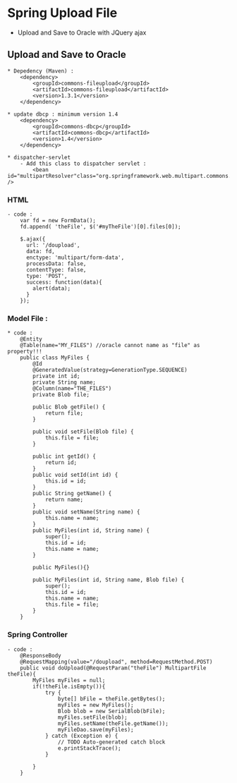 # Spring Upload File
* Upload and Save to Oracle with JQuery ajax

## Upload and Save to Oracle 
	* Depedency (Maven) : 
		<dependency>
			<groupId>commons-fileupload</groupId>
			<artifactId>commons-fileupload</artifactId>
			<version>1.3.1</version>
		</dependency>
		
	* update dbcp : minimum version 1.4 
		<dependency>
			<groupId>commons-dbcp</groupId>
			<artifactId>commons-dbcp</artifactId>
			<version>1.4</version>
		</dependency>
		
	* dispatcher-servlet 
		- Add this class to dispatcher servlet : 
			<bean id="multipartResolver"class="org.springframework.web.multipart.commons.CommonsMultipartResolver" />
			
### HTML
	- code : 
		var fd = new FormData();    
		fd.append( 'theFile', $('#myTheFile')[0].files[0]);
		
		$.ajax({
		  url: '/doupload',
		  data: fd,
		  enctype: 'multipart/form-data',
		  processData: false,
		  contentType: false,
		  type: 'POST',
		  success: function(data){
			alert(data);
		  }
		});

### Model File  : 
	* code :
		@Entity
		@Table(name="MY_FILES") //oracle cannot name as "file" as property!!!
		public class MyFiles {
			@Id
			@GeneratedValue(strategy=GenerationType.SEQUENCE)
			private int id;
			private String name;
			@Column(name="THE_FILES")
			private Blob file;
			
			public Blob getFile() {
				return file;
			}
			
			public void setFile(Blob file) {
				this.file = file;
			}
			
			public int getId() {
				return id;
			}
			public void setId(int id) {
				this.id = id;
			}
			public String getName() {
				return name;
			}
			public void setName(String name) {
				this.name = name;
			}
			public MyFiles(int id, String name) {
				super();
				this.id = id;
				this.name = name;
			}
			
			public MyFiles(){}

			public MyFiles(int id, String name, Blob file) {
				super();
				this.id = id;
				this.name = name;
				this.file = file;
			}
		}

### Spring Controller 
	- code : 
		@ResponseBody
		@RequestMapping(value="/doupload", method=RequestMethod.POST)
		public void doUpload(@RequestParam("theFile") MultipartFile theFile){
			MyFiles myFiles = null;
			if(!theFile.isEmpty()){
				try {
					byte[] bFile = theFile.getBytes();
					myFiles = new MyFiles();
					Blob blob = new SerialBlob(bFile);
					myFiles.setFile(blob);
					myFiles.setName(theFile.getName());
					myFileDao.save(myFiles);
				} catch (Exception e) {
					// TODO Auto-generated catch block
					e.printStackTrace();
				}
				
			}
		}